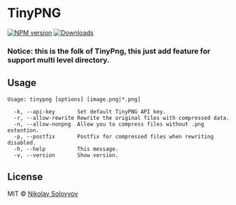 # TinyPNG

[![NPM version][npm-image]][npm-url] [![Downloads][downloads-image]][npm-url]

### Notice: this is the folk of TinyPng, this just add feature for support multi level directory.

## Usage

```
Usage: tinypng [options] [image.png|*.png]

  -k, --api-key       Set default TinyPNG API key.
  -r, --allow-rewrite Rewrite the original files with compressed data.
  -n, --allow-nonpng  Allow you to compress files without .png extention.
  -p, --postfix       Postfix for compressed files when rewriting disabled.
  -h, --help          This message.
  -v, --version       Show version.
```

## License

MIT © [Nikolay Solovyov](http://ozio.io)

[downloads-image]: http://img.shields.io/npm/dm/node-tinypng.svg
[npm-url]: https://npmjs.org/package/node-tinypng
[npm-image]: http://img.shields.io/npm/v/node-tinypng.svg
